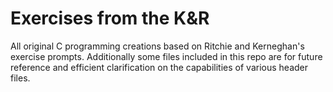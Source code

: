 # Exercises from the K&R
All original C programming creations based on Ritchie and Kerneghan's exercise prompts.
Additionally some files included in this repo are for future reference and efficient clarification on the capabilities of various header files.















